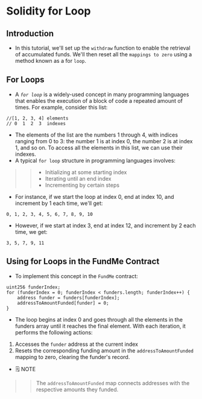 # Solidity for Loop

## Introduction
- In this tutorial, we'll set up the `withdraw` function to enable the retrieval of accumulated funds. We'll then reset all the `mappings to zero` using a method known as a for `loop`.

## For Loops
- A *`for loop`* is a widely-used concept in many programming languages that enables the execution of a block of code a repeated amount of times.
For example, consider this list:
```
//[1, 2, 3, 4] elements
// 0  1  2  3  indexes
```

- The elements of the list are the numbers 1 through 4, with indices ranging from 0 to 3: the number 1 is at index 0, the number 2 is at index 1, and so on. To access all the elements in this list, we can use their indexes.
- A typical `for loop` structure in programming languages involves:

>> - Initializing at some starting index
>> - Iterating until an end index
>> - Incrementing by certain steps

- For instance, if we start the loop at index 0, end at index 10, and increment by 1 each time, we'll get:
```
0, 1, 2, 3, 4, 5, 6, 7, 8, 9, 10
```

- However, if we start at index 3, end at index 12, and increment by 2 each time, we get:
```
3, 5, 7, 9, 11
```

## Using for Loops in the FundMe Contract
- To implement this concept in the `FundMe` contract:

```
uint256 funderIndex;
for (funderIndex = 0; funderIndex < funders.length; funderIndex++) {
    address funder = funders[funderIndex];
    addressToAmountFunded[funder] = 0;
}
```

- The loop begins at index 0 and goes through all the elements in the funders array until it reaches the final element. With each iteration, it performs the following actions:
1. Accesses the `funder` address at the current index
2. Resets the corresponding funding amount in the `addressToAmountFunded` mapping to zero, clearing the funder's record.

- 🗒️ NOTE

>> The `addressToAmountFunded` map connects addresses with the respective amounts they funded.
